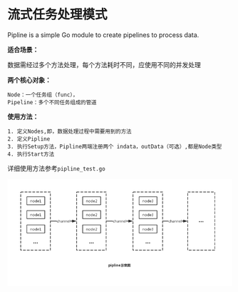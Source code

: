 # 流式任务处理模式

Pipline is a simple Go module to create pipelines to process data.

**适合场景：**

数据需经过多个方法处理，每个方法耗时不同，应使用不同的并发处理

**两个核心对象：**

    Node：一个任务组（func），
    Pipeline：多个不同任务组成的管道

**使用方法：**

    1. 定义Nodes,即，数据处理过程中需要用到的方法
    2. 定义Pipline
    3. 执行Setup方法，Pipline两端注册两个 indata，outData（可选）,都是Node类型
    4. 执行Start方法

详细使用方法参考`pipline_test.go`


![image](https://raw.githubusercontent.com/altairlee/awesomeGo/master/images/awesomeGo.jpg)



